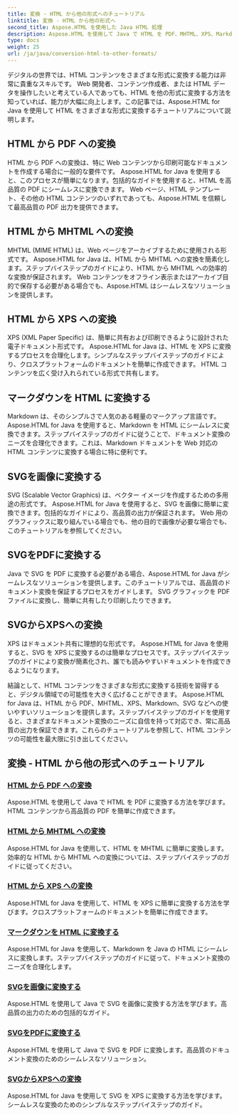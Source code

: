 ```yaml
---
title: 変換 - HTML から他の形式へのチュートリアル
linktitle: 変換 - HTML から他の形式へ
second_title: Aspose.HTML を使用した Java HTML 処理
description: Aspose.HTML を使用して Java で HTML を PDF、MHTML、XPS、Markdown、SVG などに変換する方法を学びます。高品質のドキュメント変換が簡単になります。
type: docs
weight: 25
url: /ja/java/conversion-html-to-other-formats/
---
```


デジタルの世界では、HTML コンテンツをさまざまな形式に変換する能力は非常に貴重なスキルです。 Web 開発者、コンテンツ作成者、または HTML データを操作したいと考えている人であっても、HTML を他の形式に変換する方法を知っていれば、能力が大幅に向上します。この記事では、Aspose.HTML for Java を使用して HTML をさまざまな形式に変換するチュートリアルについて説明します。

## HTML から PDF への変換

HTML から PDF への変換は、特に Web コンテンツから印刷可能なドキュメントを作成する場合に一般的な要件です。 Aspose.HTML for Java を使用すると、このプロセスが簡単になります。包括的なガイドを使用すると、HTML を高品質の PDF にシームレスに変換できます。 Web ページ、HTML テンプレート、その他の HTML コンテンツのいずれであっても、Aspose.HTML を信頼して最高品質の PDF 出力を提供できます。

## HTML から MHTML への変換

MHTML (MIME HTML) は、Web ページをアーカイブするために使用される形式です。 Aspose.HTML for Java は、HTML から MHTML への変換を簡素化します。ステップバイステップのガイドにより、HTML から MHTML への効率的な変換が保証されます。 Web コンテンツをオフライン表示またはアーカイブ目的で保存する必要がある場合でも、Aspose.HTML はシームレスなソリューションを提供します。

## HTML から XPS への変換

XPS (XML Paper Specific) は、簡単に共有および印刷できるように設計された電子ドキュメント形式です。 Aspose.HTML for Java は、HTML を XPS に変換するプロセスを合理化します。シンプルなステップバイステップのガイドにより、クロスプラットフォームのドキュメントを簡単に作成できます。 HTML コンテンツを広く受け入れられている形式で共有します。

## マークダウンを HTML に変換する

Markdown は、そのシンプルさで人気のある軽量のマークアップ言語です。 Aspose.HTML for Java を使用すると、Markdown を HTML にシームレスに変換できます。ステップバイステップのガイドに従うことで、ドキュメント変換のニーズを合理化できます。これは、Markdown ドキュメントを Web 対応の HTML コンテンツに変換する場合に特に便利です。

## SVGを画像に変換する

SVG (Scalable Vector Graphics) は、ベクター イメージを作成するための多用途の形式です。 Aspose.HTML for Java を使用すると、SVG を画像に簡単に変換できます。包括的なガイドにより、高品質の出力が保証されます。 Web 用のグラフィックスに取り組んでいる場合でも、他の目的で画像が必要な場合でも、このチュートリアルを参照してください。

## SVGをPDFに変換する

Java で SVG を PDF に変換する必要がある場合、Aspose.HTML for Java がシームレスなソリューションを提供します。このチュートリアルでは、高品質のドキュメント変換を保証するプロセスをガイドします。 SVG グラフィックを PDF ファイルに変換し、簡単に共有したり印刷したりできます。

## SVGからXPSへの変換

XPS はドキュメント共有に理想的な形式です。 Aspose.HTML for Java を使用すると、SVG を XPS に変換するのは簡単なプロセスです。ステップバイステップのガイドにより変換が簡素化され、誰でも読みやすいドキュメントを作成できるようになります。

結論として、HTML コンテンツをさまざまな形式に変換する技術を習得すると、デジタル領域での可能性を大きく広げることができます。 Aspose.HTML for Java は、HTML から PDF、MHTML、XPS、Markdown、SVG などへの使いやすいソリューションを提供します。ステップバイステップのガイドを使用すると、さまざまなドキュメント変換のニーズに自信を持って対応でき、常に高品質の出力を保証できます。これらのチュートリアルを参照して、HTML コンテンツの可能性を最大限に引き出してください。

## 変換 - HTML から他の形式へのチュートリアル
### [HTML から PDF への変換](./convert-html-to-pdf/)
Aspose.HTML を使用して Java で HTML を PDF に変換する方法を学びます。 HTML コンテンツから高品質の PDF を簡単に作成できます。
### [HTML から MHTML への変換](./convert-html-to-mhtml/)
Aspose.HTML for Java を使用して、HTML を MHTML に簡単に変換します。効率的な HTML から MHTML への変換については、ステップバイステップのガイドに従ってください。
### [HTML から XPS への変換](./convert-html-to-xps/)
Aspose.HTML for Java を使用して、HTML を XPS に簡単に変換する方法を学びます。クロスプラットフォームのドキュメントを簡単に作成できます。
### [マークダウンを HTML に変換する](./convert-markdown-to-html/)
Aspose.HTML for Java を使用して、Markdown を Java の HTML にシームレスに変換します。ステップバイステップのガイドに従って、ドキュメント変換のニーズを合理化します。
### [SVGを画像に変換する](./convert-svg-to-image/)
Aspose.HTML を使用して Java で SVG を画像に変換する方法を学びます。高品質の出力のための包括的なガイド。
### [SVGをPDFに変換する](./convert-svg-to-pdf/)
Aspose.HTML を使用して Java で SVG を PDF に変換します。高品質のドキュメント変換のためのシームレスなソリューション。
### [SVGからXPSへの変換](./convert-svg-to-xps/)
Aspose.HTML for Java を使用して SVG を XPS に変換する方法を学びます。シームレスな変換のためのシンプルなステップバイステップのガイド。